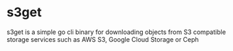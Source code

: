 # s3get
s3get is a simple go cli binary for downloading objects from S3 compatible storage services such as AWS S3, Google Cloud Storage or Ceph
